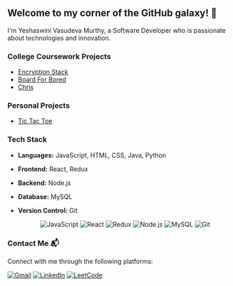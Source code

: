 ## Welcome to my corner of the GitHub galaxy! 🚀

<!--
**YeshaswiniVasudev/YeshaswiniVasudev** is a ✨ _special_ ✨ repository because its `README.md` (this file) appears on your GitHub profile.

Here are some ideas to get you started:

- 🔭 I’m currently working on ...
- 🌱 I’m currently learning ...
- 👯 I’m looking to collaborate on ...
- 🤔 I’m looking for help with ...
- 💬 Ask me about ...
- 📫 How to reach me: ...
- 😄 Pronouns: ...
- ⚡ Fun fact: ...
-->

I'm Yeshaswini Vasudeva Murthy, a Software Developer who is passionate about technologies and innovation.

### College Coursework Projects
- [Encryption Stack](https://github.com/YeshaswiniVasudev/Project-4a)
- [Board For Bored](https://github.com/YeshaswiniVasudev/projectgroup8-cs615)
- [Chris](https://github.com/YeshaswiniVasudev/ChRIS)
    
### Personal Projects
- [Tic Tac Toe](https://github.com/YeshaswiniVasudev/TicTacToe)


### Tech Stack

- **Languages:** JavaScript, HTML, CSS, Java, Python
- **Frontend:** React, Redux
- **Backend:** Node.js
- **Database:** MySQL
- **Version Control:** Git

  <p align="center">
  <img src="https://img.shields.io/badge/JavaScript-F7DF1E?style=for-the-badge&logo=javascript&logoColor=black" alt="JavaScript">
  <img src="https://img.shields.io/badge/React-61DAFB?style=for-the-badge&logo=react&logoColor=black" alt="React">
  <img src="https://img.shields.io/badge/Redux-764ABC?style=for-the-badge&logo=redux&logoColor=white" alt="Redux">
  <img src="https://img.shields.io/badge/Node.js-339933?style=for-the-badge&logo=node.js&logoColor=white" alt="Node.js">
  <img src="https://img.shields.io/badge/MySQL-4479A1?style=for-the-badge&logo=mysql&logoColor=white" alt="MySQL">
  <img src="https://img.shields.io/badge/Git-F05032?style=for-the-badge&logo=git&logoColor=white" alt="Git">
</p>

### Contact Me 📬

Connect with me through the following platforms:

[![Gmail](https://img.shields.io/badge/Gmail-D14836?style=for-the-badge&logo=gmail&logoColor=white)](mailto:your.email@example.com)
[![LinkedIn](https://img.shields.io/badge/LinkedIn-2867B2?style=for-the-badge&logo=linkedin&logoColor=white)](https://www.linkedin.com/in/your-linkedin-profile)
[![LeetCode](https://img.shields.io/badge/LeetCode-FFA116?style=for-the-badge&logo=leetcode&logoColor=black)](https://leetcode.com/your-username/)

